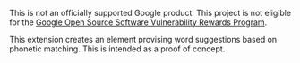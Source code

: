 This is not an officially supported Google product. This project is not
eligible for the [Google Open Source Software Vulnerability Rewards
Program](https://bughunters.google.com/open-source-security).

This extension creates an element provising word suggestions based on phonetic matching. This is intended as a proof of concept.
